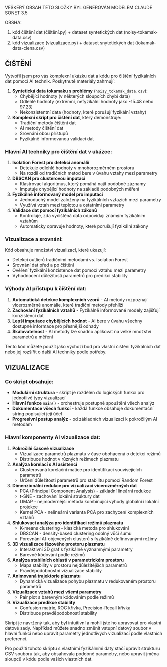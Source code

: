VEŠKERÝ OBSAH TÉTO SLOŽKY BYL GENEROVÁN MODELEM CLAUDE SONET 3.5

OBSHA: 
1) kód čištění dat (čištění.py) + dataset syntetických dat (noisy-tokamak-data.csv)
2) kód vizualizace (vizualizace.py) + dataset snytetických dat (tokamak-data-clena.csv)

## ČIŠTĚNÍ

Vytvořil jsem pro vás komplexní ukázku dat a kódu pro čištění fyzikálních dat pomocí AI technik. Poskytnuté materiály zahrnují:

1.  **Syntetická data tokamaku s problémy** (`noisy_tokamak_data.csv`):
    -   Chybějící hodnoty (v některých sloupcích chybí data)
    -   Odlehlé hodnoty (extrémní, nefyzikální hodnoty jako -15.48 nebo 97.23)
    -   Nekonzistentní data (hodnoty, které porušují fyzikální vztahy)
2.  **Komplexní skript pro čištění dat**, který demonstruje:
    -   Tradiční metody čištění dat
    -   AI metody čištění dat
    -   Srovnání obou přístupů
    -   Fyzikálně informovanou validaci dat

### Hlavní AI techniky pro čištění dat v ukázce:

1.  **Isolation Forest pro detekci anomálií**
    -   Detekuje odlehlé hodnoty v mnohorozměrném prostoru
    -   Na rozdíl od tradičních metod bere v úvahu vztahy mezi parametry
2.  **DBSCAN pro clusterovou imputaci**
    -   Klastrovací algoritmus, který pomáhá najít podobné záznamy
    -   Imputuje chybějící hodnoty na základě podobných měření
3.  **Fyzikálně informovaný model pro imputaci**
    -   Jednoduchý model založený na fyzikálních vztazích mezi parametry
    -   Využívá vztah mezi teplotou a ostatními parametry
4.  **Validace dat pomocí fyzikálních zákonů**
    -   Kontroluje, zda vyčištěná data odpovídají známým fyzikálním vztahům
    -   Automaticky opravuje hodnoty, které porušují fyzikální zákony

### Vizualizace a srovnání:

Kód obsahuje množství vizualizací, které ukazují:

-   Detekci outlierů tradičními metodami vs. Isolation Forest
-   Srovnání dat před a po čištění
-   Ověření fyzikální konzistence dat pomocí vztahu mezi parametry
-   Vyhodnocení důležitosti parametrů pro predikci stability

### Výhody AI přístupu k čištění dat:

1.  **Automatická detekce komplexních vzorů** - AI metody rozpoznají vícerozměrné anomálie, které tradiční metody přehlíží
2.  **Zachování fyzikálních vztahů** - Fyzikálně informované modely zajišťují konzistenci dat
3.  **Lepší imputace chybějících hodnot** - AI bere v úvahu všechny dostupné informace pro přesnější odhady
4.  **Škálovatelnost** - AI metody lze snadno aplikovat na velké množství parametrů a měření

Tento kód můžete použít jako výchozí bod pro vlastní čištění fyzikálních dat nebo jej rozšířit o další AI techniky podle potřeby.


## VIZUALIZACE

### Co skript obsahuje:

-   **Modulární struktura** - skript je rozdělen do logických funkcí pro jednotlivé typy vizualizací
-   **Hlavní funkce `main()`** - orchestruje postupné spouštění všech analýz
-   **Dokumentace všech funkcí** - každá funkce obsahuje dokumentační string popisující její účel
-   **Progresivní postup analýz** - od základních vizualizací k pokročilým AI metodám

### Hlavní komponenty AI vizualizace dat:

1.  **Pokročilé časové vizualizace**
    -   Vizualizace parametrů plazmatu v čase obohacená o detekci režimů
    -   Distribuce hodnot v různých režimech plazmatu
2.  **Analýza korelací s AI asistencí**
    -   Clusterovaná korelační matice pro identifikaci souvisejících parametrů
    -   Určení důležitosti parametrů pro stabilitu pomocí Random Forest
3.  **Dimenzionální redukce pro vizualizaci vícerozměrných dat**
    -   PCA (Principal Component Analysis) - základní lineární redukce
    -   t-SNE - zachování lokální struktury dat
    -   UMAP - nejmodernější metoda kombinující výhody globální i lokální projekce
    -   Kernel PCA - nelineární varianta PCA pro zachycení komplexních vztahů
4.  **Shlukovací analýza pro identifikaci režimů plazmatu**
    -   K-means clustering - klasická metoda pro shlukování
    -   DBSCAN - density-based clustering odolný vůči šumu
    -   Porovnání AI-objevených clusterů s fyzikálně definovanými režimy
5.  **3D vizualizace fázového prostoru plazmatu**
    -   Interaktivní 3D graf s fyzikálně významnými parametry
    -   Barevné kódování podle režimů
6.  **Analýza stabilních oblastí v parametrickém prostoru**
    -   Mapa stability v prostoru nejdůležitějších parametrů
    -   Pravděpodobnostní vizualizace stability
7.  **Animovaná trajektorie plazmatu**
    -   Dynamická vizualizace pohybu plazmatu v redukovaném prostoru parametrů
8.  **Vizualizace vztahů mezi všemi parametry**
    -   Pair plot s barevným kódováním podle režimů
9.  **Vizualizace predikce stability**
    -   Confusion matrix, ROC křivka, Precision-Recall křivka
    -   Distribuce pravděpodobností stability

Skript je navržený tak, aby byl intuitivní a mohli jste ho upravovat pro vlastní datové sady. Například můžete snadno změnit vstupní datový soubor v hlavní funkci nebo upravit parametry jednotlivých vizualizací podle vlastních preferencí.

Pro použití tohoto skriptu s vlastními fyzikálními daty stačí upravit strukturu CSV souboru tak, aby obsahovala podobné parametry, nebo upravit jména sloupců v kódu podle vašich vlastních dat.
